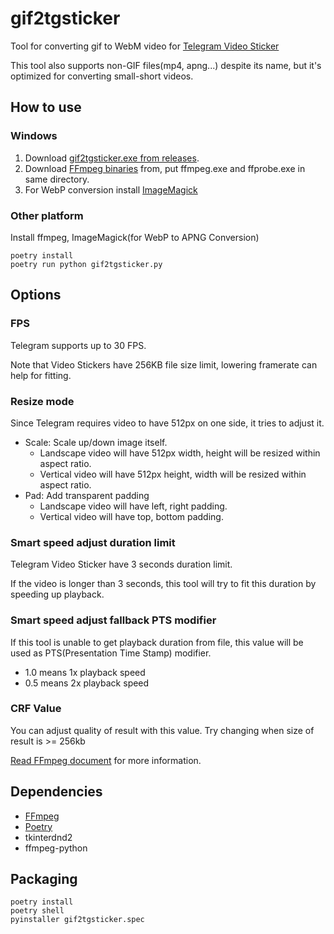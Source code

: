 gif2tgsticker
====================

Tool for converting gif to WebM video for [Telegram Video Sticker](https://core.telegram.org/stickers#video-sticker-requirements)

This tool also supports non-GIF files(mp4, apng...) despite its name, but it's optimized for converting small-short videos.

How to use
--------------------

### Windows

1. Download [gif2tgsticker.exe from releases](../../releases).
2. Download [FFmpeg binaries](https://ffmpeg.org/download.html#build-windows) from, put ffmpeg.exe and ffprobe.exe in same directory.
3. For WebP conversion install [ImageMagick](https://imagemagick.org/script/download.php#windows)




### Other platform

Install ffmpeg, ImageMagick(for WebP to APNG Conversion)

```
poetry install
poetry run python gif2tgsticker.py
```

Options
--------------------

### FPS

Telegram supports up to 30 FPS.

Note that Video Stickers have 256KB file size limit, lowering framerate can help for fitting.

### Resize mode

Since Telegram requires video to have 512px on one side, it tries to adjust it.

  * Scale: Scale up/down image itself.
    * Landscape video will have 512px width, height will be resized within aspect ratio.
    * Vertical video will have 512px height, width will be resized within aspect ratio.
  * Pad: Add transparent padding
    * Landscape video will have left, right padding.
    * Vertical video will have top, bottom padding.


### Smart speed adjust duration limit

Telegram Video Sticker have 3 seconds duration limit.

If the video is longer than 3 seconds, this tool will try to fit this duration by speeding up playback.


### Smart speed adjust fallback PTS modifier

If this tool is unable to get playback duration from file, this value will be used as PTS(Presentation Time Stamp) modifier.

* 1.0 means 1x playback speed
* 0.5 means 2x playback speed

### CRF Value

You can adjust quality of result with this value. Try changing when size of result is >= 256kb

[Read FFmpeg document](https://trac.ffmpeg.org/wiki/Encode/H.264) for more information.


Dependencies
--------------------

* [FFmpeg](https://www.ffmpeg.org/)
* [Poetry](https://python-poetry.org/)
* tkinterdnd2
* ffmpeg-python


Packaging
------------------

```
poetry install
poetry shell
pyinstaller gif2tgsticker.spec
```
